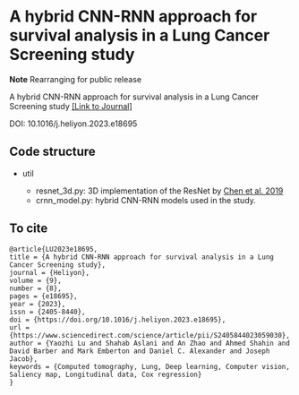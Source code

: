 # A hybrid CNN-RNN approach for survival analysis in a Lung Cancer Screening study

**Note** Rearranging for public release

  A hybrid CNN-RNN approach for survival analysis in a Lung Cancer Screening study
  [[Link to Journal]](https://doi.org/10.1016/j.heliyon.2023.e18695)

  DOI: 10.1016/j.heliyon.2023.e18695


## Code structure

* util

    * resnet_3d.py: 3D implementation of the ResNet by [Chen et al. 2019](https://arxiv.org/abs/1904.00625)
    * crnn_model.py: hybrid CNN-RNN models used in the study.


## To cite

    @article{LU2023e18695,
    title = {A hybrid CNN-RNN approach for survival analysis in a Lung Cancer Screening study},
    journal = {Heliyon},
    volume = {9},
    number = {8},
    pages = {e18695},
    year = {2023},
    issn = {2405-8440},
    doi = {https://doi.org/10.1016/j.heliyon.2023.e18695},
    url = {https://www.sciencedirect.com/science/article/pii/S2405844023059030},
    author = {Yaozhi Lu and Shahab Aslani and An Zhao and Ahmed Shahin and David Barber and Mark Emberton and Daniel C. Alexander and Joseph Jacob},
    keywords = {Computed tomography, Lung, Deep learning, Computer vision, Saliency map, Longitudinal data, Cox regression}
    }


